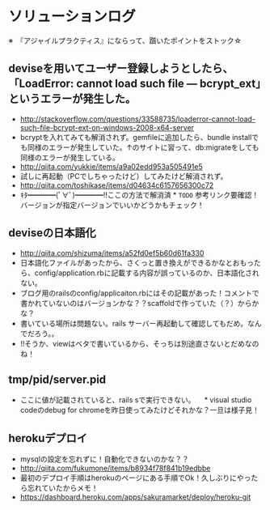 # ソリューションログ
※　『アジャイルプラクティス』にならって、躓いたポイントをストック☆

## deviseを用いてユーザー登録しようとしたら、「LoadError: cannot load such file — bcrypt_ext」というエラーが発生した。
  * http://stackoverflow.com/questions/33588735/loaderror-cannot-load-such-file-bcrypt-ext-on-windows-2008-x64-server
   * bcryptを入れてみても解消されず。gemfileに追加したら、bundle installでも同様のエラーが発生していた。↑のサイトに習って、db:migrateをしても同様のエラーが発生している。
  * http://qiita.com/yukkie/items/a9a02edd953a505491e5
   * 試しに再起動（PCでしちゃったけど）してみたけど解消されず。
  * http://qiita.com/toshikase/items/d04634c6157656300c72
   * ｷﾀ━━━━(ﾟ∀ﾟ)━━━━!!ここの方法で解消済
    * `TODO` 参考リンク要確認！バージョンが指定バージョンでいいかどうかもチェック！

## deviseの日本語化
 * http://qiita.com/shizuma/items/a52fd0ef5b60d61fa330
  * 日本語化ファイルがあったから、さくっと置き換えができるかなとおもったら、config/application.rbに記載する内容が誤っているのか、日本語化されない。
   * ブログ用のrailsのconfig/applicaiton.rbにはその記載があった！コメントで書かれていないのはバージョンかな？？scaffoldで作っていた（？）からかな？
  * 書いている場所は問題ない。rails サーバー再起動して確認してもだめ。なんでだろう。。
  * !!そうか、viewはベタで書いているから、そっちは別途直さないとだめなのね！

## tmp/pid/server.pid
 * ここに値が記載されていると、rails sで実行できない。
 　* visual studio codeのdebug for chromeを昨日使ってみたけどそれかな？一旦は様子見！

## herokuデプロイ
 * mysqlの設定を忘れずに！自動化できないのかな？？
  * http://qiita.com/fukumone/items/b8934f78f841b19edbbe
 * 最初のデプロイ手順はherokuのページにある手順でOk！久しぶりにやったら忘れていたからメモ！
  * https://dashboard.heroku.com/apps/sakuramarket/deploy/heroku-git
   
